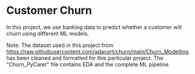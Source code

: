 # Customer Churn
In this project, we use banking data to predict whether a customer will churn using different ML models.

Note: The dataset used in this project from https://raw.githubusercontent.com/adacert/churn/main/Churn_Modelling has been cleaned and formatted for this particular project. The "Churn_PyCaret" file contains EDA and the complete ML pipeline.

